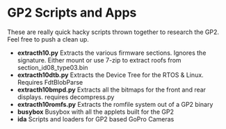 # GP2 Scripts and Apps

These are really quick hacky scripts thrown together to research the GP2. Feel free to push a clean up. 

* __extracth10.py__  Extracts the various firmware sections. Ignores the signature. Either mount or use 7-zip to extract roofs from section_id08_type03.bin
* __extracth10dtb.py__ Extracts the Device Tree for the RTOS & Linux. Requires FdtBlobParse
* __extracth10bmpd.py__ Extracts all the bitmaps for the front and rear displays. requires decompress.py
* __extracth10romfs.py__ Extracts the romfile system out of a GP2 binary
* __busybox__ Busybox with all the applets built for the GP2
* __ida__ Scripts and loaders for GP2 based GoPro Cameras
